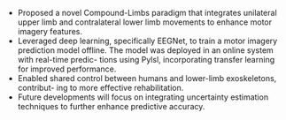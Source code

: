 - Proposed a novel Compound-Limbs paradigm that integrates unilateral upper
limb and contralateral lower limb movements to enhance motor imagery features.
- Leveraged deep learning, specifically EEGNet, to train a motor imagery prediction
model offline. The model was deployed in an online system with real-time predic-
tions using Pylsl, incorporating transfer learning for improved performance.
- Enabled shared control between humans and lower-limb exoskeletons, contribut-
ing to more effective rehabilitation.
- Future developments will focus on integrating uncertainty estimation techniques
to further enhance predictive accuracy.
